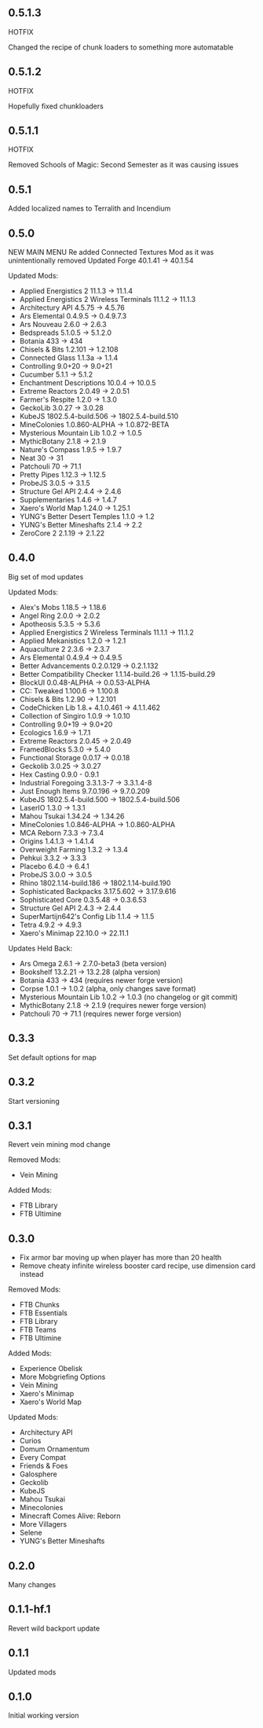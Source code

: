 ## 0.5.1.3

HOTFIX

Changed the recipe of chunk loaders to something more automatable

## 0.5.1.2

HOTFIX

Hopefully fixed chunkloaders

## 0.5.1.1

HOTFIX

Removed Schools of Magic: Second Semester as it was causing issues

## 0.5.1

Added localized names to Terralith and Incendium

## 0.5.0

NEW MAIN MENU
Re added Connected Textures Mod as it was unintentionally removed
Updated Forge 40.1.41 -> 40.1.54

Updated Mods:

- Applied Energistics 2 11.1.3 -> 11.1.4
- Applied Energistics 2 Wireless Terminals 11.1.2 -> 11.1.3
- Architectury API 4.5.75 -> 4.5.76
- Ars Elemental 0.4.9.5 -> 0.4.9.7.3
- Ars Nouveau 2.6.0 -> 2.6.3
- Bedspreads 5.1.0.5 -> 5.1.2.0
- Botania 433 -> 434
- Chisels & Bits 1.2.101 -> 1.2.108
- Connected Glass 1.1.3a -> 1.1.4
- Controlling 9.0+20 -> 9.0+21
- Cucumber 5.1.1 -> 5.1.2
- Enchantment Descriptions 10.0.4 -> 10.0.5
- Extreme Reactors 2.0.49 -> 2.0.51
- Farmer's Respite 1.2.0 -> 1.3.0
- GeckoLib 3.0.27 -> 3.0.28
- KubeJS 1802.5.4-build.506 -> 1802.5.4-build.510
- MineColonies 1.0.860-ALPHA -> 1.0.872-BETA
- Mysterious Mountain Lib 1.0.2 -> 1.0.5
- MythicBotany 2.1.8 -> 2.1.9
- Nature's Compass 1.9.5 -> 1.9.7
- Neat 30 -> 31
- Patchouli 70 -> 71.1
- Pretty Pipes 1.12.3 -> 1.12.5
- ProbeJS 3.0.5 -> 3.1.5
- Structure Gel API 2.4.4 -> 2.4.6
- Supplementaries 1.4.6 -> 1.4.7
- Xaero's World Map 1.24.0 -> 1.25.1
- YUNG's Better Desert Temples 1.1.0 -> 1.2
- YUNG's Better Mineshafts 2.1.4 -> 2.2
- ZeroCore 2 2.1.19 -> 2.1.22

## 0.4.0

Big set of mod updates

Updated Mods:

- Alex's Mobs 1.18.5 -> 1.18.6
- Angel Ring 2.0.0 -> 2.0.2
- Apotheosis 5.3.5 -> 5.3.6
- Applied Energistics 2 Wireless Terminals 11.1.1 -> 11.1.2
- Applied Mekanistics 1.2.0 -> 1.2.1
- Aquaculture 2 2.3.6 -> 2.3.7
- Ars Elemental 0.4.9.4 -> 0.4.9.5
- Better Advancements 0.2.0.129 -> 0.2.1.132
- Better Compatibility Checker 1.1.14-build.26 -> 1.1.15-build.29
- BlockUI 0.0.48-ALPHA -> 0.0.53-ALPHA
- CC: Tweaked 1.100.6 -> 1.100.8
- Chisels & Bits 1.2.90 -> 1.2.101
- CodeChicken Lib 1.8.+ 4.1.0.461 -> 4.1.1.462
- Collection of Singiro 1.0.9 -> 1.0.10
- Controlling 9.0+19 -> 9.0+20
- Ecologics 1.6.9 -> 1.7.1
- Extreme Reactors 2.0.45 -> 2.0.49
- FramedBlocks 5.3.0 -> 5.4.0
- Functional Storage 0.0.17 -> 0.0.18
- Geckolib 3.0.25 -> 3.0.27
- Hex Casting 0.9.0 - 0.9.1
- Industrial Foregoing 3.3.1.3-7 -> 3.3.1.4-8
- Just Enough Items 9.7.0.196 -> 9.7.0.209
- KubeJS 1802.5.4-build.500 -> 1802.5.4-build.506
- LaserIO 1.3.0 -> 1.3.1
- Mahou Tsukai 1.34.24 -> 1.34.26
- MineColonies 1.0.846-ALPHA -> 1.0.860-ALPHA
- MCA Reborn 7.3.3 -> 7.3.4
- Origins 1.4.1.3 -> 1.4.1.4
- Overweight Farming 1.3.2 -> 1.3.4
- Pehkui 3.3.2 -> 3.3.3
- Placebo 6.4.0 -> 6.4.1
- ProbeJS 3.0.0 -> 3.0.5
- Rhino 1802.1.14-build.186 -> 1802.1.14-build.190
- Sophisticated Backpacks 3.17.5.602 -> 3.17.9.616
- Sophisticated Core 0.3.5.48 -> 0.3.6.53
- Structure Gel API 2.4.3 -> 2.4.4
- SuperMartijn642's Config Lib 1.1.4 -> 1.1.5
- Tetra 4.9.2 -> 4.9.3
- Xaero's Minimap 22.10.0 -> 22.11.1

Updates Held Back:

- Ars Omega 2.6.1 -> 2.7.0-beta3 (beta version)
- Bookshelf 13.2.21 -> 13.2.28 (alpha version)
- Botania 433 -> 434 (requires newer forge version)
- Corpse 1.0.1 -> 1.0.2 (alpha, only changes save format)
- Mysterious Mountain Lib 1.0.2 -> 1.0.3 (no changelog or git commit)
- MythicBotany 2.1.8 -> 2.1.9 (requires newer forge version)
- Patchouli 70 -> 71.1 (requires newer forge version)

## 0.3.3

Set default options for map

## 0.3.2

Start versioning

## 0.3.1

Revert vein mining mod change

Removed Mods:

- Vein Mining

Added Mods:

- FTB Library
- FTB Ultimine

## 0.3.0

- Fix armor bar moving up when player has more than 20 health
- Remove cheaty infinite wireless booster card recipe, use dimension card instead

Removed Mods:

- FTB Chunks
- FTB Essentials
- FTB Library
- FTB Teams
- FTB Ultimine

Added Mods:

- Experience Obelisk
- More Mobgriefing Options
- Vein Mining
- Xaero's Minimap
- Xaero's World Map

Updated Mods:

- Architectury API
- Curios
- Domum Ornamentum
- Every Compat
- Friends & Foes
- Galosphere
- Geckolib
- KubeJS
- Mahou Tsukai
- Minecolonies
- Minecraft Comes Alive: Reborn
- More Villagers
- Selene
- YUNG's Better Mineshafts

## 0.2.0

Many changes

## 0.1.1-hf.1

Revert wild backport update

## 0.1.1

Updated mods

## 0.1.0

Initial working version
